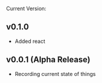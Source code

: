 Current Version:

## v0.1.0
- Added react

## v0.0.1 (Alpha Release)
- Recording current state of things
